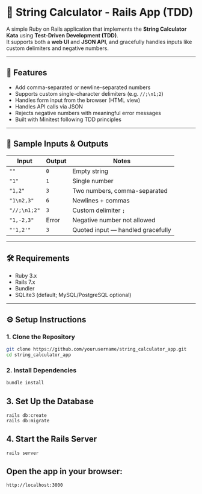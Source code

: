 # 📐 String Calculator - Rails App (TDD)

A simple Ruby on Rails application that implements the **String Calculator Kata** using **Test-Driven Development (TDD)**.  
It supports both a **web UI** and **JSON API**, and gracefully handles inputs like custom delimiters and negative numbers.

---

## 🚀 Features

- Add comma-separated or newline-separated numbers
- Supports custom single-character delimiters (e.g. `//;\n1;2`)
- Handles form input from the browser (HTML view)
- Handles API calls via JSON
- Rejects negative numbers with meaningful error messages
- Built with Minitest following TDD principles

---

## 🧪 Sample Inputs & Outputs

| Input               | Output | Notes                           |
|--------------------|--------|---------------------------------|
| `""`               | `0`    | Empty string                    |
| `"1"`              | `1`    | Single number                   |
| `"1,2"`            | `3`    | Two numbers, comma-separated    |
| `"1\n2,3"`         | `6`    | Newlines + commas               |
| `"//;\n1;2"`       | `3`    | Custom delimiter `;`            |
| `"1,-2,3"`         | Error  | Negative number not allowed     |
| `"'1,2'"`          | `3`    | Quoted input — handled gracefully |

---

## 🛠 Requirements

- Ruby 3.x
- Rails 7.x
- Bundler
- SQLite3 (default; MySQL/PostgreSQL optional)

---

## ⚙️ Setup Instructions

### 1. Clone the Repository

```bash
git clone https://github.com/yourusername/string_calculator_app.git
cd string_calculator_app
```
### 2. Install Dependencies

```bash
bundle install
```
## 3. Set Up the Database
```
rails db:create
rails db:migrate
```

## 4. Start the Rails Server
```
rails server
```
## Open the app in your browser:
```
http://localhost:3000
```
